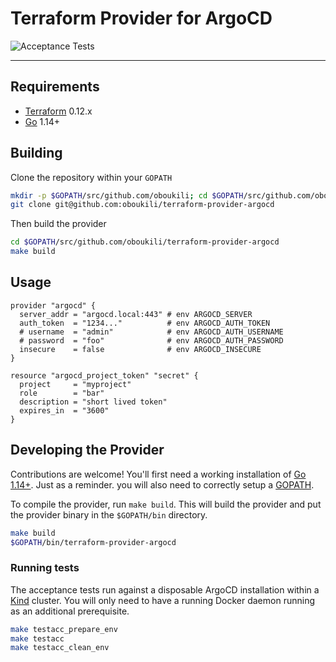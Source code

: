 # Terraform Provider for ArgoCD

![Acceptance Tests](https://github.com/oboukili/terraform-provider-argocd/workflows/Acceptance%20Tests/badge.svg)

---

## Requirements

- [Terraform](https://www.terraform.io/downloads.html) 0.12.x
- [Go](https://golang.org/doc/install) 1.14+

## Building

Clone the repository within your `GOPATH`

```sh
mkdir -p $GOPATH/src/github.com/oboukili; cd $GOPATH/src/github.com/oboukili
git clone git@github.com:oboukili/terraform-provider-argocd
```

Then build the provider

```sh
cd $GOPATH/src/github.com/oboukili/terraform-provider-argocd
make build
```

## Usage

```hcl
provider "argocd" {
  server_addr = "argocd.local:443" # env ARGOCD_SERVER
  auth_token  = "1234..."          # env ARGOCD_AUTH_TOKEN
  # username  = "admin"            # env ARGOCD_AUTH_USERNAME
  # password  = "foo"              # env ARGOCD_AUTH_PASSWORD
  insecure    = false              # env ARGOCD_INSECURE                 
}

resource "argocd_project_token" "secret" {
  project     = "myproject"
  role        = "bar"
  description = "short lived token"
  expires_in  = "3600"
}
```

## Developing the Provider

Contributions are welcome! You'll first need a working installation of [Go 1.14+](http://www.golang.org). Just as a reminder. you will also need to correctly setup a [GOPATH](http://golang.org/doc/code.html#GOPATH).

To compile the provider, run `make build`. This will build the provider and put the provider binary in the `$GOPATH/bin` directory.

```sh
make build
$GOPATH/bin/terraform-provider-argocd
```

### Running tests

The acceptance tests run against a disposable ArgoCD installation within a [Kind](https://github.com/kubernetes-sigs/kind) cluster. You will only need to have a running Docker daemon running as an additional prerequisite.

```sh
make testacc_prepare_env
make testacc
make testacc_clean_env
```
